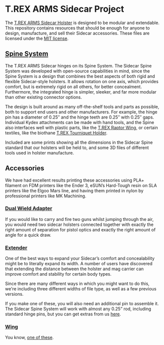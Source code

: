 # T.REX ARMS Sidecar Project

The [T.REX ARMS Sidecar Holster](https://www.trex-arms.com/store/trex-arms-sidecar-holster/) is designed to be modular and extendable.  This repository contains resources that should be enough for anyone to design, manufacture, and sell their Sidecar accessories.  These files are licensed under the [MIT license](https://choosealicense.com/licenses/mit/).

## [Spine System](Spine)

The T.REX ARMS Sidecar hinges on its Spine System.  The Sidecar Spine System was developed with open-source capabilities in mind, since the Spine System is a design that combines the best aspects of both rigid and flexible Sidecar-style holsters. It allows rotation on one axis, which provides comfort, but is extremely rigid on all others, for better concealment. Furthermore, the integrated hinge is simpler, sleeker, and far more modular than other existing connector options.

The design is built around as many off-the-shelf tools and parts as possible, both to support end users and other manufacturers. For example, the hinge pin has a diameter of 0.25″ and the hinge teeth are 0.25″ with 0.25″ gaps. Individual Kydex attachments can be made with hand tools, and the Spine also interfaces well with plastic parts, like the [T.REX Raptor Wing](https://www.trex-arms.com/store/sidecar-raptor-wing-attachment/), or certain textiles, like the biothane [T.REX Tourniquet Holder](https://www.trex-arms.com/store/sidecar-tourniquet-attachment/).

Included are some prints showing all the dimensions in the Sidecar Spine standard that our holsters will be held to, and some 3D files of different tools used in holster manufacture.

## Accessories

We have had excellent results printing these accessories using PLA+ filament on FDM printers like the Ender 3, eSUN’s Hard-Tough resin on SLA printers like the Elgoo Mars line, and having them printed in nylon by professional printers like MK Machining.

### [Dual Wield Adapter](DualWieldAdapter)

If you would like to carry and fire two guns whilst jumping through the air, you would need two sidecar holsters connected together with exactly the right amount of separation for pistol optics and exactly the right amount of angle for a quick draw.

### [Extender](Extender)

One of the best ways to expand your Sidecar’s comfort and concealability might be to literally expand its width. A number of users have discovered that extending the distance between the holster and mag carrier can improve comfort and stability for certain body types.

Since there are many different ways in which you might want to do this, we're including three different widths of file type, as well as a few previous versions.

If you make one of these, you will also need an additional pin to assemble it. The Sidecar Spine System will work with almost any 0.25” rod, including standard hinge pins, but you can get extras from us [here](https://www.trex-arms.com/store/sidecar-spine-replacement-hardware/).

### [Wing](Spine/Wing)

You know, [one of these](https://www.trex-arms.com/store/sidecar-raptor-wing-attachment/).
